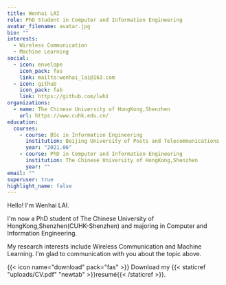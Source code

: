 ```yaml
---
title: Wenhai LAI
role: PhD Student in Computer and Information Engineering
avatar_filename: avatar.jpg
bio: ""
interests:
  - Wireless Communication
  - Machine Learning
social:
  - icon: envelope
    icon_pack: fas
    link: mailto:wenhai_lai@163.com
  - icon: github
    icon_pack: fab
    link: https://github.com/lwh1
organizations:
  - name: The Chinese University of HongKong,Shenzhen
    url: https://www.cuhk.edu.cn/
education:
  courses:
    - course: BSc in Information Engineering
      institution: Beijing University of Posts and Telecommunications
      year: "2021.06"
    - course: PhD in Computer and Information Engineering
      institution: The Chinese University of HongKong,Shenzhen
      year: ""
email: ""
superuser: true
highlight_name: false
---
```

Hello! I'm Wenhai LAI.

I'm now a PhD student of The Chinese University of HongKong,Shenzhen(CUHK-Shenzhen) and majoring in Computer and Information Engineering.

My research interests include Wireless Communication and Machine Learning. I'm glad to communication with you about the topic above.

{{< icon name="download" pack="fas" >}} Download my {{< staticref "uploads/CV.pdf" "newtab" >}}resumé{{< /staticref >}}.
